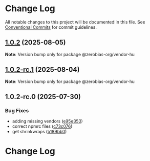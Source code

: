 # Change Log

All notable changes to this project will be documented in this file.
See [Conventional Commits](https://conventionalcommits.org) for commit guidelines.

## [1.0.2](https://github.com/zerobias-org/vendor/compare/@zerobias-org/vendor-hu@1.0.2-rc.1...@zerobias-org/vendor-hu@1.0.2) (2025-08-05)

**Note:** Version bump only for package @zerobias-org/vendor-hu





## [1.0.2-rc.1](https://github.com/zerobias-org/vendor/compare/@zerobias-org/vendor-hu@1.0.2-rc.0...@zerobias-org/vendor-hu@1.0.2-rc.1) (2025-08-04)

**Note:** Version bump only for package @zerobias-org/vendor-hu





## 1.0.2-rc.0 (2025-07-30)


### Bug Fixes

* adding missing vendors ([e95e353](https://github.com/zerobias-org/vendor/commit/e95e35309a1812973f4536f535eee460edc5414c))
* correct npmrc files ([c73c076](https://github.com/zerobias-org/vendor/commit/c73c0761e1e567cc0c2f0f8179725016d11caf8c))
* get shrinkwraps ([b189bb0](https://github.com/zerobias-org/vendor/commit/b189bb0cf53ad66427530ccc0eab7824527942d3))





# Change Log
